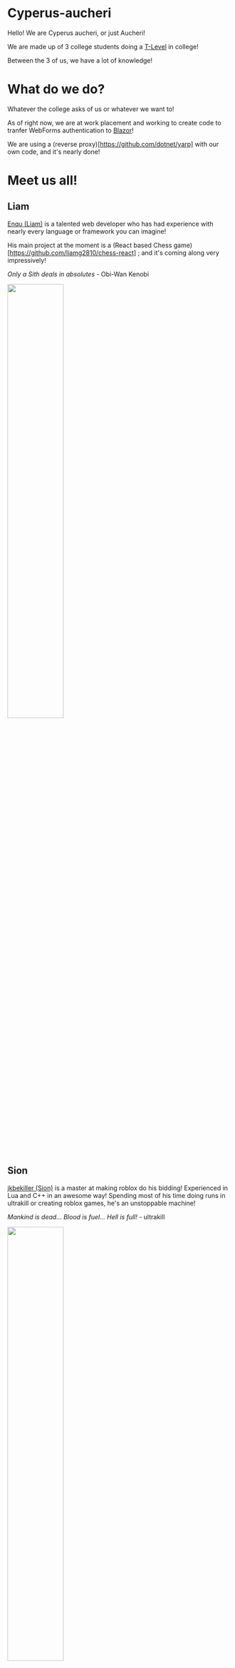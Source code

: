# Cyperus-aucheri
Hello! We are Cyperus aucheri, or just Aucheri!

We are made up of 3 college students doing a [T-Level](https://www.tlevels.gov.uk/students/subjects/digital-production-design-development) in college!

Between the 3 of us, we have a lot of knowledge!

# What do we do?
Whatever the college asks of us or whatever we want to! 

As of right now, we are at work placement and working to create code to tranfer WebForms authentication to [Blazor](https://dotnet.microsoft.com/en-us/apps/aspnet/web-apps/blazor)!  

We are using a (reverse proxy)[https://github.com/dotnet/yarp] with our own code, and it's nearly done!  

# Meet us all!
## Liam
[Enqu (Liam)](https://github.com/liamg2810) is a talented web developer who has had experience with nearly every language or framework you can imagine! 

His main project at the moment is a (React based Chess game)[https://github.com/liamg2810/chess-react] ; and it's coming along very impressively! 

*Only a Sith deals in absolutes* - Obi-Wan Kenobi

<img src="https://i.kym-cdn.com/entries/icons/original/000/037/229/onlyasith.jpg" width=50% height=50%>

## Sion
[jkbekiller (Sion)](https://github.com/sions5801) is a master at making roblox do his bidding! Experienced in Lua and C++ in an awesome way! Spending most of his time doing runs in ultrakill or creating roblox games, he's an unstoppable machine! 

*Mankind is dead... Blood is fuel... Hell is full!* - ultrakill

<img src="https://i.redd.it/j8pbhmaekz6d1.png" width=50% height=50%>

## Alfie
[Ice](https://github.com/5upern1ce) is a jack of all trades, master of some! With a rich knowledge of hardware and a love for old computer systems, he comes off as a nerd often! His obsession with Nintendo might be a little unhealthy... but whatever!

*A Sword Wields No Strength Unless The Hand That Holds It Has Courage.* - The hero's shade, Zelda: Twilight Princess  

<img src="https://static1.thegamerimages.com/wordpress/wp-content/uploads/2019/07/Legend-of-Zelda-Twilight-Princess-Heros-Spirit.jpg?q=50&fit=crop&w=825&dpr=1.5" width=50% height=50%>


### Random Dev Quote:
![](https://quotes-github-readme.vercel.app/api?type=horizontal&theme=radical)
